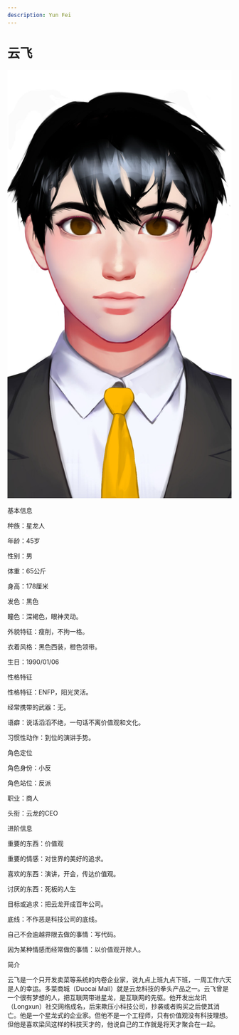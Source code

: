 ```yaml
---
description: Yun Fei
---
```


# 云飞

![云飞](../../.gitbook/assets/yun-fei-.jpg)

基本信息



种族：星龙人

年龄：45岁

性别：男

体重：65公斤

身高：178厘米

发色：黑色

瞳色：深褐色，眼神灵动。

外貌特征：瘦削，不拘一格。

衣着风格：黑色西装，橙色领带。

生日：1990/01/06


性格特征



性格特征：ENFP，阳光灵活。

经常携带的武器：无。

语癖：说话滔滔不绝，一句话不离价值观和文化。

习惯性动作：到位的演讲手势。


角色定位



角色身份：小反

角色站位：反派

职业：商人

头衔：云龙的CEO


进阶信息



重要的东西：价值观

重要的情感：对世界的美好的追求。

喜欢的东西：演讲，开会，传达价值观。

讨厌的东西：死板的人生

目标或追求：把云龙开成百年公司。

底线：不作恶是科技公司的底线。

自己不会逾越界限去做的事情：写代码。

因为某种情感而经常做的事情：以价值观开除人。


简介



云飞是一个只开发卖菜等系统的内卷企业家，说九点上班九点下班，一周工作六天是人的幸运。多菜商城（Duocai Mall）就是云龙科技的拳头产品之一。云飞曾是一个很有梦想的人，把互联网带进星龙，是互联网的先驱。他开发出龙讯（Longxun）社交网络成名，后来欺压小科技公司，抄袭或者购买之后使其消亡。他是一个星龙式的企业家。但他不是一个工程师，只有价值观没有科技理想。但他是喜欢梁风这样的科技天才的，他说自己的工作就是将天才聚合在一起。
